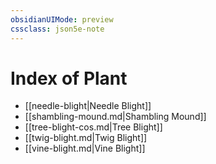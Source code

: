 ```yaml
---
obsidianUIMode: preview
cssclass: json5e-note
---
```

# Index of Plant

- [[needle-blight|Needle Blight]]
- [[shambling-mound.md|Shambling Mound]]
- [[tree-blight-cos.md|Tree Blight]]
- [[twig-blight.md|Twig Blight]]
- [[vine-blight.md|Vine Blight]]
